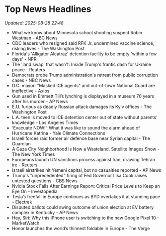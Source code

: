 # Top News Headlines

_Updated: 2025-08-28 22:48_

- What we know about Minnesota school shooting suspect Robin Westman - ABC News
- CDC leaders who resigned said RFK Jr. undermined vaccine science, risking lives - The Washington Post
- Florida's 'Alligator Alcatraz' detention facility to be empty 'within a few days' - NPR
- The 'land swap' that wasn't: Inside Trump's frantic dash for Ukraine peace - Reuters
- Democrats probe Trump administration's retreat from public corruption cases - NBC News
- D.C. mayor: "Masked ICE agents" and out-of-town National Guard are ineffective - Axios
- Gun used in Emmett Till’s lynching is displayed in a museum 70 years after his murder - AP News
- E.U. furious as deadly Russian attack damages its Kyiv offices - The Washington Post
- L.A. teen is moved to ICE detention center out of state without parents’ knowledge - Los Angeles Times
- ‘Evacuate NOW!’: What it was like to sound the alarm ahead of Hurricane Katrina - Yale Climate Connections
- Israeli forces raid former air defence base near Syrian capital - The Guardian
- A Gaza City Neighborhood Is Now a Wasteland, Satellite Images Show - The New York Times
- Europeans launch UN sanctions process against Iran, drawing Tehran ire - Reuters
- Israeli airstrikes hit Yemeni capital, but no casualties reported - AP News
- Trump's "unprecedented" firing of Fed Governor Lisa Cook raises untested questions - CBS News
- Nvidia Stock Falls After Earnings Report: Critical Price Levels to Keep an Eye On - Investopedia
- Tesla’s freefall in Europe continues as BYD overtakes it at stunning pace - Electrek
- Disputed ballots could swing outcome of union election at EV battery complex in Kentucky - AP News
- Hey, Siri: Why this iPhone user is switching to the new Google Pixel 10 - MarketWatch
- Honor launches the world’s thinnest foldable in Europe - The Verge
